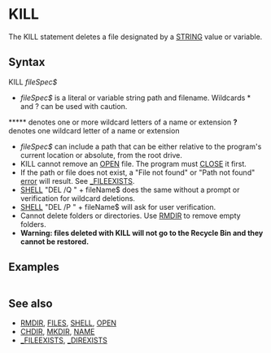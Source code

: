 # KILL

The KILL statement deletes a file designated by a [STRING](STRING.md) value or variable.

  

## Syntax

KILL *fileSpec$*
  

* *fileSpec$* is a literal or variable string path and filename. Wildcards * and ? can be used with caution.

***** denotes one or more wildcard letters of a name or extension
**?** denotes one wildcard letter of a name or extension
* *fileSpec$* can include a path that can be either relative to the program's current location or absolute, from the root drive.
* KILL cannot remove an [OPEN](OPEN.md) file. The program must [CLOSE](CLOSE.md) it first.
* If the path or file does not exist, a "File not found" or "Path not found" [error](error.md) will result. See [_FILEEXISTS](_FILEEXISTS.md).
* [SHELL](SHELL.md) "DEL /Q " + fileName$ does the same without a prompt or verification for wildcard deletions.
* [SHELL](SHELL.md) "DEL /P " + fileName$ will ask for user verification.
* Cannot delete folders or directories. Use [RMDIR](RMDIR.md) to remove empty folders.
* **Warning: files deleted with KILL will not go to the Recycle Bin and they cannot be restored.**

  

## Examples

``` KILL "C:\QBasic\data\2000data.dat"  
```

  

## See also

* [RMDIR](RMDIR.md), [FILES](FILES.md), [SHELL](SHELL.md), [OPEN](OPEN.md)
* [CHDIR](CHDIR.md), [MKDIR](MKDIR.md), [NAME](NAME.md)
* [_FILEEXISTS](_FILEEXISTS.md), [_DIREXISTS](_DIREXISTS.md)

  
